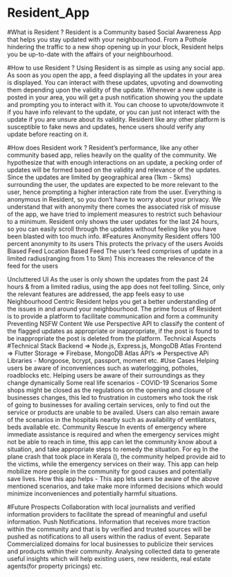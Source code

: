 # Resident_App
#What is Resident ?
Resident is a Community based Social Awareness App that helps you stay updated with your neighbourhood. From a Pothole hindering the traffic to a new shop opening up in your block, Resident helps you be up-to-date with the affairs of your neighbourhood.

#How to use Resident ?
Using Resident is as simple as using any social app. As soon as you open the app, a feed displaying all the updates in your area is displayed. You can interact with these updates, upvoting and downvoting them depending upon the validity of the update. 
Whenever a new update is posted in your area, you will get a push notification showing you the update and prompting you to interact with it. You can choose to upvote/downvote it if you have info relevant to the update, or you can just not interact with the update if you are unsure about its validity.
Resident like any other platform is susceptible to fake news and updates, hence users should verify any update before reacting on it.


#How does Resident work ?
Resident’s performance, like any other community based app, relies heavily on the quality of the community. We hypothesize that with enough interactions on an update, a pecking order of updates will be formed based on the validity and relevance of the updates. Since the updates are limited by geographical area (1km - 5kms) surrounding the user, the updates are expected to be more relevant to the user, hence prompting a higher interaction rate from the user.
Everything is anonymous in Resident, so you don’t have to worry about your privacy. We understand that with anonymity there comes the associated risk of misuse of the app, we have tried to implement measures to restrict such behaviour to a minimum.
Resident only shows the user updates for the last 24 hours, so you can easily scroll through the updates without feeling like you have been blasted with too much info.
#Features
Anonymity 
Resident offers 100 percent anonymity to its users 
This protects the privacy of the users 
Avoids Biased Feed
Location Based Feed
The user’s feed comprises of update in a limited radius(ranging from 1 to 5km)
This increases the relevance of the feed for the users

Uncluttered UI
As the user is only shown the updates from the past 24 hours & from a limited radius, using the app does not feel tolling.
Since, only the relevant features are addressed, the app feels easy to use 
Neighbourhood Centric
Resident helps you get a better understanding of the issues in and around your neighbourhood.
The prime focus of Resident is to provide a platform to facilitate communication and form a community  
Preventing NSFW Content
We use Perspective API to classify  the content of the flagged updates as appropriate or inappropriate, if the post is found to be inappropriate the post is deleted from the platform.
 Technical Aspects
#Technical Stack
Backend   => Node.js, Express.js, MongoDB Atlas
Frontend => Flutter
Storage => Firebase, MongoDB Atlas
API’s => Perspective APi
Libraries - Mongoose, bcrypt, passport, moment etc.
#Use Cases
Helping users be aware of inconveniences such as waterlogging, potholes, roadblocks etc.
Helping users be aware of their surroundings as they change dynamically
Some real life scenarios - 
COVID-19 Scenarios
Some shops might be closed as the regulations on the opening and closure of businesses changes, this led to frustration in customers who took the risk of going to businesses for availing certain services, only to find out the service or products are unable to be availed.
Users can also remain aware of the scenarios in the hospitals nearby such as availability of ventilators, beds available etc.
Community Rescue
In events of emergency where immediate assistance is required and when the emergency services might not be able to reach in time, this app can let the community know about a situation, and take appropriate steps to remedy the situation. For eg In the plane crash that took place in Kerala (), the community helped provide aid to the victims, while the emergency services on their way. This app can help mobilize more people in the community for good causes and potentially save lives.
How this app helps - This app lets users be aware of the above mentioned scenarios, and take make more informed decisions which would minimize inconveniences and potentially harmful situations.

#Future Prospects
Collaboration with local journalists and verified information providers to facilitate the spread of meaningful and useful information.
Push Notifications. Information that receives more traction within the community and that is by verified and trusted sources will be pushed as notifications to all users within the radius of event.
Separate Commercialized domains for local businesses to publicize their services and products within their community.
 Analysing collected data to generate useful insights which will help existing users, new residents, real estate agents(for property pricings) etc.
